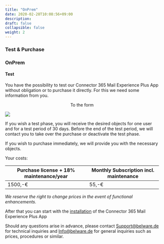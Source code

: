```yaml
---
title: "OnPrem"
date: 2020-02-28T10:08:56+09:00
description: 
draft: false
collapsible: false
weight: 2
---
```

### Test & Purchase

### OnPrem

#### Test
You have the possibility to test our Connector 365 Mail Experience Plus App without obligation or to purchase it directly. For this we need some information from you.

<p style="text-align: center;">
To the form
</p>

[<img src="/images/apps/Forms_plus.png">](https://forms.office.com/Pages/ResponsePage.aspx?id=wbg8p1B5wk60E37fEWJ6gK10RbLPyuxOs2bKXXZxm8JUM0tNOEJVMlIxUkpOQzJTN0owME5OV0wwNy4u)

If you wish a test phase, you will receive the desired objects for one user and for a test period of 30 days. Before the end of the test period, we will contact you to take over the purchase or deactivate the test phase.

If you wish to purchase immediately, we will provide you with the necessary objects.

Your costs:

| Purchase license + 18% maintenance/year | Monthly Subscription incl. maintenance |
|-----------------------------------------|----------------------------------------|
|1500,-€                                  | 55,-€                                  |

*We reserve the right to change prices in the event of functional enhancements.*

After that you can start with the [installation](/en-us/apps/mailexperienceplus/first-steps/installation/) of the Connector 365 Mail Experience Plus App

Should any questions arise in advance, please contact Support@belware.de for technical inquiries and Info@belware.de for general inquiries such as prices, procedures or similar.





